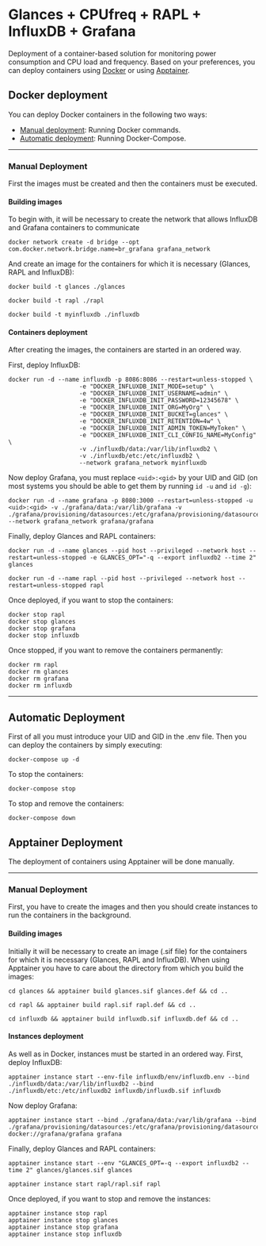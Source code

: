 # Glances + CPUfreq + RAPL + InfluxDB +  Grafana
Deployment of a container-based solution for monitoring power consumption and CPU load and frequency. Based on your preferences, you can deploy containers using  [Docker](#docker) or using [Apptainer](#apptainer).

<a name="docker"></a>

## Docker deployment

You can deploy Docker containers in the following two ways:

- [Manual deployment](#manual): Running Docker commands.
- [Automatic deployment](#auto): Running Docker-Compose.

---
<a name="manual"></a>

### Manual Deployment
First the images must be created and then the containers must be executed.

#### Building images
To begin with, it will be necessary to create the network that allows InfluxDB and Grafana containers to communicate

```shell
docker network create -d bridge --opt com.docker.network.bridge.name=br_grafana grafana_network
```

And create an image for the containers for which it is necessary (Glances, RAPL and InfluxDB):

```shell
docker build -t glances ./glances
```

```shell
docker build -t rapl ./rapl
```

```shell
docker build -t myinfluxdb ./influxdb
```

#### Containers deployment

After creating the images, the containers are started in an ordered way.

First, deploy InfluxDB:

```shell
docker run -d --name influxdb -p 8086:8086 --restart=unless-stopped \
					-e "DOCKER_INFLUXDB_INIT_MODE=setup" \
					-e "DOCKER_INFLUXDB_INIT_USERNAME=admin" \
					-e "DOCKER_INFLUXDB_INIT_PASSWORD=12345678" \
					-e "DOCKER_INFLUXDB_INIT_ORG=MyOrg" \
					-e "DOCKER_INFLUXDB_INIT_BUCKET=glances" \
					-e "DOCKER_INFLUXDB_INIT_RETENTION=4w" \
					-e "DOCKER_INFLUXDB_INIT_ADMIN_TOKEN=MyToken" \
					-e "DOCKER_INFLUXDB_INIT_CLI_CONFIG_NAME=MyConfig" \
					-v ./influxdb/data:/var/lib/influxdb2 \
					-v ./influxdb/etc:/etc/influxdb2 \
					--network grafana_network myinfluxdb
```

Now deploy Grafana, you must replace `<uid>:<gid>` by your UID and GID (on most systems you should be able to get them by running `id -u` and `id -g`):

```shell
docker run -d --name grafana -p 8080:3000 --restart=unless-stopped -u <uid>:<gid> -v ./grafana/data:/var/lib/grafana -v ./grafana/provisioning/datasources:/etc/grafana/provisioning/datasources --network grafana_network grafana/grafana
```

Finally, deploy Glances and RAPL containers:

```shell
docker run -d --name glances --pid host --privileged --network host --restart=unless-stopped -e GLANCES_OPT="-q --export influxdb2 --time 2" glances
```

```shell
docker run -d --name rapl --pid host --privileged --network host --restart=unless-stopped rapl
```

Once deployed, if you want to stop the containers:

```shell
docker stop rapl
docker stop glances
docker stop grafana
docker stop influxdb
```

Once stopped, if you want to remove the containers permanently:

```shell
docker rm rapl
docker rm glances
docker rm grafana
docker rm influxdb
```

---
<a name="auto"></a>
## Automatic Deployment

First of all you must introduce your UID and GID in the .env file. Then you can deploy the containers by simply executing:

```shell
docker-compose up -d
```

To stop the containers:

```shell
docker-compose stop
```

To stop and remove the containers:

```shell
docker-compose down
```

<a name="apptainer"></a>
## Apptainer Deployment

The deployment of containers using Apptainer will be done manually.

---
<a name="manual"></a>

### Manual Deployment
First, you have to create the images and then you should create instances to run the containers in the background.

#### Building images
Initially it will be necessary to create an image (.sif file) for the containers for which it is necessary (Glances, RAPL and InfluxDB). When using Apptainer you have to care about the directory from which you build the images:

```shell
cd glances && apptainer build glances.sif glances.def && cd ..
```

```shell
cd rapl && apptainer build rapl.sif rapl.def && cd ..
```

```shell
cd influxdb && apptainer build influxdb.sif influxdb.def && cd ..
```
#### Instances deployment

As well as in Docker, instances must be started in an ordered way. First, deploy InfluxDB:

```shell
apptainer instance start --env-file influxdb/env/influxdb.env --bind ./influxdb/data:/var/lib/influxdb2 --bind ./influxdb/etc:/etc/influxdb2 influxdb/influxdb.sif influxdb
```

Now deploy Grafana:

```shell
apptainer instance start --bind ./grafana/data:/var/lib/grafana --bind ./grafana/provisioning/datasources:/etc/grafana/provisioning/datasources docker://grafana/grafana grafana
```

Finally, deploy Glances and RAPL containers:
```shell
apptainer instance start --env "GLANCES_OPT=-q --export influxdb2 --time 2" glances/glances.sif glances
```

```shell
apptainer instance start rapl/rapl.sif rapl
```

Once deployed, if you want to stop and remove the instances:

```shell
apptainer instance stop rapl
apptainer instance stop glances
apptainer instance stop grafana
apptainer instance stop influxdb
```